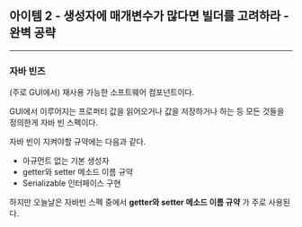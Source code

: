 ## 아이템 2 - 생성자에 매개변수가 많다면 빌더를 고려하라 - 완벽 공략
---

### 자바 빈즈

(주로 GUI에서) 재사용 가능한 소프트웨어 컴포넌트이다.

GUI에서 이루어지는 프로퍼티 값을 읽어오거나 값을 저장하거나 하는 등 모든 것들을 정의한게 자바 빈 스펙이다.

자바 빈이 지켜야할 규약에는 다음과 같다.

- 아규먼트 없는 기본 생성자
- getter와 setter 메소드 이름 규약
- Serializable 인터페이스 구현

하지만 오늘날은 자바빈 스펙 중에서 __getter와 setter 메소드 이름 규약__ 가 주로 사용된다.


